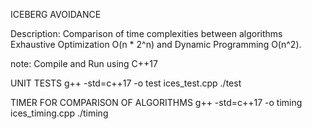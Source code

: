 
ICEBERG AVOIDANCE

Description:
  Comparison of time complexities between algorithms
  Exhaustive Optimization O(n * 2^n) and Dynamic Programming O(n^2).



note: Compile and Run using C++17

UNIT TESTS
g++ -std=c++17 -o test ices_test.cpp
./test


TIMER FOR COMPARISON OF ALGORITHMS
g++ -std=c++17 -o timing ices_timing.cpp
./timing
